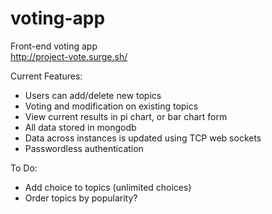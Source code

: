 # voting-app
Front-end voting app <br/>
http://project-vote.surge.sh/<br/>

Current Features:
* Users can add/delete new topics
* Voting and modification on existing topics
* View current results in pi chart, or bar chart form
* All data stored in mongodb
* Data across instances is updated using TCP web sockets
* Passwordless authentication

To Do:
* Add choice to topics (unlimited choices)
* Order topics by popularity?

